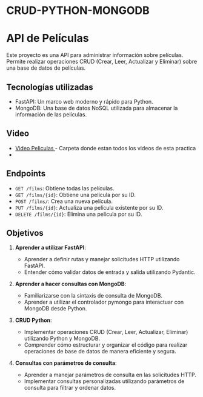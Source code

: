 # CRUD-PYTHON-MONGODB

# API de Películas

Este proyecto es una API para administrar información sobre películas. Permite realizar operaciones CRUD (Crear, Leer, Actualizar y Eliminar) sobre una base de datos de películas.

## Tecnologías utilizadas

- FastAPI: Un marco web moderno y rápido para Python.
- MongoDB: Una base de datos NoSQL utilizada para almacenar la información de las películas.

## Video

- [Video Peliculas ](https://drive.google.com/drive/folders/1MNw4aYyVA3TaxgGqma47Gp3qmHGDKwG8?usp=sharing) - Carpeta donde estan todos los videos de esta practica
- 


## Endpoints

- `GET /films`: Obtiene todas las películas.
- `GET /films/{id}`: Obtiene una película por su ID.
- `POST /films/`: Crea una nueva película.
- `PUT /films/{id}`: Actualiza una película existente por su ID.
- `DELETE /films/{id}`: Elimina una película por su ID.

## Objetivos

1. **Aprender a utilizar FastAPI**:
   - Aprender a definir rutas y manejar solicitudes HTTP utilizando FastAPI.
   - Entender cómo validar datos de entrada y salida utilizando Pydantic.

2. **Aprender a hacer consultas con MongoDB**:
   - Familiarizarse con la sintaxis de consulta de MongoDB.
   - Aprender a utilizar el controlador pymongo para interactuar con MongoDB desde Python.

3. **CRUD Python**:
   - Implementar operaciones CRUD (Crear, Leer, Actualizar, Eliminar) utilizando Python y MongoDB.
   - Comprender cómo estructurar y organizar el código para realizar operaciones de base de datos de manera eficiente y segura.

4. **Consultas con parámetros de consulta**:
   - Aprender a manejar parámetros de consulta en las solicitudes HTTP.
   - Implementar consultas personalizadas utilizando parámetros de consulta para filtrar y ordenar datos.
